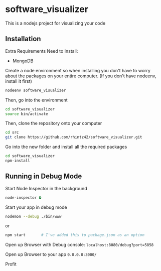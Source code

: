 software_visualizer
===================

This is a nodejs project for visualizing your code


Installation
------------

Extra Requirements Need to Install:
* MongoDB

Create a node environment so when installing you don't have to worry about the
packages on your entire computer. (If you don't have nodeenv, install it first)
```bash
nodeenv software_visualizer
```

Then, go into the environment
```bash
cd software_visualizer
source bin/activate
```

Then, clone the repository onto your computer
```bash
cd src
git clone https://github.com/rhintz42/software_visualizer.git
```

Go into the new folder and install all the required packages
```bash
cd software_visualizer
npm-install
```


Running in Debug Mode
----------------------
Start Node Inspector in the background
```bash
node-inspector &
```

Start your app in debug mode
```bash
nodemon --debug ./bin/www
```
or
```bash
npm start       # I've added this to package.json as an option
```


Open up Browser with Debug console:
`localhost:8080/debug?port=5858`

Open up Browser to your app
`0.0.0.0:3000/`

Profit
